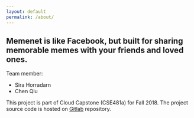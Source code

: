 ```yaml
---
layout: default
permalink: /about/
---
```

## Memenet is like Facebook, but built for sharing memorable memes with your friends and loved ones.

Team member:
- Sira Horradarn
- Chen Qiu

This project is part of Cloud Capstone (CSE481a) for Fall 2018. The project source code is hosted on [Gitlab](https://gitlab.cs.washington.edu/chenq9/cse481a-18au/) repository.

